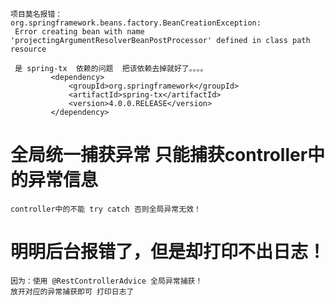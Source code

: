 
    项目莫名报错：
    org.springframework.beans.factory.BeanCreationException:
     Error creating bean with name 'projectingArgumentResolverBeanPostProcessor' defined in class path resource 
     
     是 spring-tx  依赖的问题  把该依赖去掉就好了。。。。
             <dependency>
                 <groupId>org.springframework</groupId>
                 <artifactId>spring-tx</artifactId>
                 <version>4.0.0.RELEASE</version>
             </dependency>
             
# 全局统一捕获异常 只能捕获controller中的异常信息
    controller中的不能 try catch 否则全局异常无效！ 
    
    
    
#  明明后台报错了，但是却打印不出日志！
    因为：使用 @RestControllerAdvice 全局异常捕获！ 
    放开对应的异常捕获即可 打印日志了